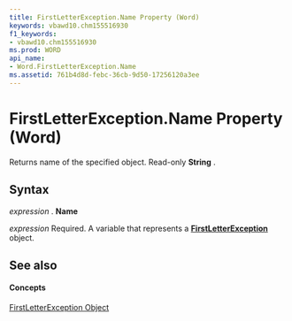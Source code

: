 ```yaml
---
title: FirstLetterException.Name Property (Word)
keywords: vbawd10.chm155516930
f1_keywords:
- vbawd10.chm155516930
ms.prod: WORD
api_name:
- Word.FirstLetterException.Name
ms.assetid: 761b4d8d-febc-36cb-9d50-17256120a3ee
---
```



# FirstLetterException.Name Property (Word)

Returns name of the specified object. Read-only  **String** .


## Syntax

 _expression_ . **Name**

 _expression_ Required. A variable that represents a **[FirstLetterException](firstletterexception-object-word.md)** object.


## See also


#### Concepts


[FirstLetterException Object](firstletterexception-object-word.md)

